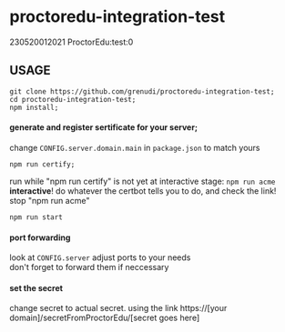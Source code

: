 # proctoredu-integration-test
230520012021 ProctorEdu:test:0  
  
## USAGE
```
git clone https://github.com/grenudi/proctoredu-integration-test;
cd proctoredu-integration-test;
npm install;
```
#### generate and register sertificate for your server;
change ```CONFIG.server.domain.main``` in ```package.json``` to match yours
```
npm run certify;
```
run while "npm run certify" is not yet at interactive stage: ```npm run acme```  
**interactive**! do whatever the certbot tells you to do, and check the link!  
stop "npm run acme"  
```
npm run start
```
#### port forwarding
look at ```CONFIG.server``` adjust ports to your needs  
don't forget to forward them if neccessary  
   
#### set the secret
change secret to actual secret.
using the link https://[your domain]/secretFromProctorEdu/[secret goes here]



